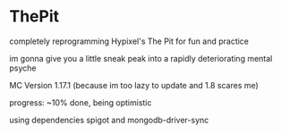 # ThePit
completely reprogramming Hypixel's The Pit for fun and practice

im gonna give you a little sneak peak into a rapidly deteriorating mental psyche

MC Version 1.17.1 (because im too lazy to update and 1.8 scares me)

progress: ~10% done, being optimistic

using dependencies spigot and mongodb-driver-sync

